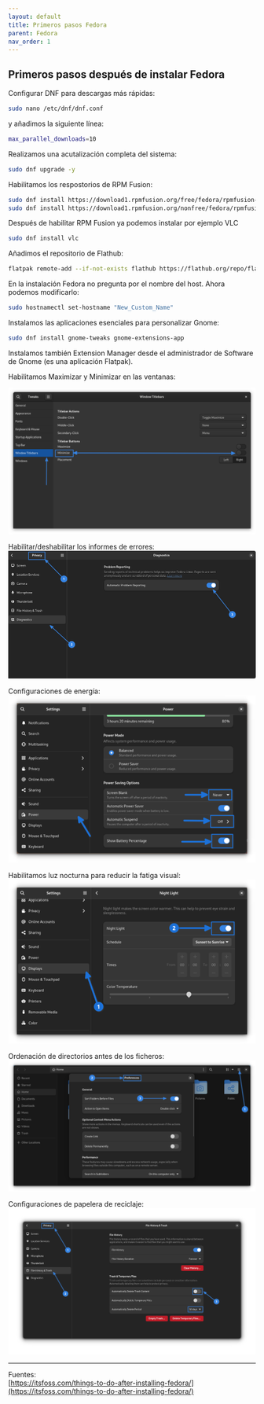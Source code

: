 ```yaml
---
layout: default
title: Primeros pasos Fedora
parent: Fedora
nav_order: 1
---
```

## Primeros pasos después de instalar Fedora

Configurar DNF para descargas más rápidas:
``` bash
sudo nano /etc/dnf/dnf.conf
```

y añadimos la siguiente línea:
``` bash
max_parallel_downloads=10
```

Realizamos una acutalización completa del sistema:
``` bash
sudo dnf upgrade -y
```

Habilitamos los respostorios de RPM Fusion:
``` bash
sudo dnf install https://download1.rpmfusion.org/free/fedora/rpmfusion-free-release-$(rpm -E %fedora).noarch.rpm
sudo dnf install https://download1.rpmfusion.org/nonfree/fedora/rpmfusion-nonfree-release-$(rpm -E %fedora).noarch.rpm
```

Después de habilitar RPM Fusion ya podemos instalar por ejemplo VLC
``` bash
sudo dnf install vlc
```

Añadimos el repositorio de Flathub:
``` bash
flatpak remote-add --if-not-exists flathub https://flathub.org/repo/flathub.flatpakrepo
```

En la instalación Fedora no pregunta por el nombre del host. Ahora podemos modificarlo:
``` bash
sudo hostnamectl set-hostname "New_Custom_Name"
```

Instalamos las aplicaciones esenciales para personalizar Gnome:
``` bash
sudo dnf install gnome-tweaks gnome-extensions-app
```
Instalamos también Extension Manager desde el administrador de Software de Gnome (es una aplicación Flatpak).

Habilitamos Maximizar y Minimizar en las ventanas:

![Foto.png](/pictures/add-minimize-button-to-windows.png)

Habilitar/deshabilitar los informes de errores:
![Foto.png](/pictures/automatic-problem-reporting-feature.png)

Configuraciones de energía:
![Foto.png](/pictures/power-settings.png)

Habilitamos luz nocturna para reducir la fatiga visual:
![Foto.png](/pictures/night-light-settings.png)

Ordenación de directorios antes de los ficheros:
![Foto.png](/pictures/sort-folder-before-files.png)

Configuraciones de papelera de reciclaje:
![Foto.png](/pictures/automatically-delete-trash-content.png)

***
Fuentes:  
[https://itsfoss.com/things-to-do-after-installing-fedora/](https://itsfoss.com/things-to-do-after-installing-fedora/)



